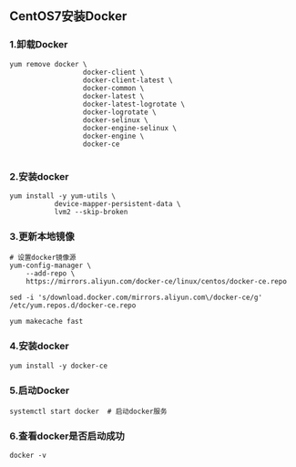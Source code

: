 ## CentOS7安装Docker

### 1.卸载Docker

```
yum remove docker \
                  docker-client \
                  docker-client-latest \
                  docker-common \
                  docker-latest \
                  docker-latest-logrotate \
                  docker-logrotate \
                  docker-selinux \
                  docker-engine-selinux \
                  docker-engine \
                  docker-ce
                  

```

### 2.安装docker

```
yum install -y yum-utils \
           device-mapper-persistent-data \
           lvm2 --skip-broken
```

### 3.更新本地镜像

```
# 设置docker镜像源
yum-config-manager \
    --add-repo \
    https://mirrors.aliyun.com/docker-ce/linux/centos/docker-ce.repo
    
sed -i 's/download.docker.com/mirrors.aliyun.com\/docker-ce/g' /etc/yum.repos.d/docker-ce.repo

yum makecache fast
```

### 4.安装docker

```
yum install -y docker-ce
```

### 5.启动Docker

```
systemctl start docker  # 启动docker服务
```

### 6.查看docker是否启动成功

```
docker -v
```

